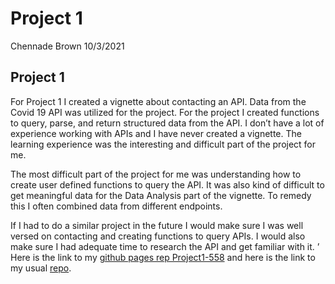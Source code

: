 Project 1
================
Chennade Brown
10/3/2021

## Project 1

For Project 1 I created a vignette about contacting an API. Data from
the Covid 19 API was utilized for the project. For the project I created
functions to query, parse, and return structured data from the API. I
don’t have a lot of experience working with APIs and I have never
created a vignette. The learning experience was the interesting and
difficult part of the project for me.

The most difficult part of the project for me was understanding how to
create user defined functions to query the API. It was also kind of
difficult to get meaningful data for the Data Analysis part of the
vignette. To remedy this I often combined data from different endpoints.

If I had to do a similar project in the future I would make sure I was
well versed on contacting and creating functions to query APIs. I would
also make sure I had adequate time to research the API and get familiar
with it. ’ Here is the link to my [github pages rep
Project1-558](https://chennadebrown.github.io/Project1-558/) and here is
the link to my usual [repo](https://chennadebrown.github.io/).
